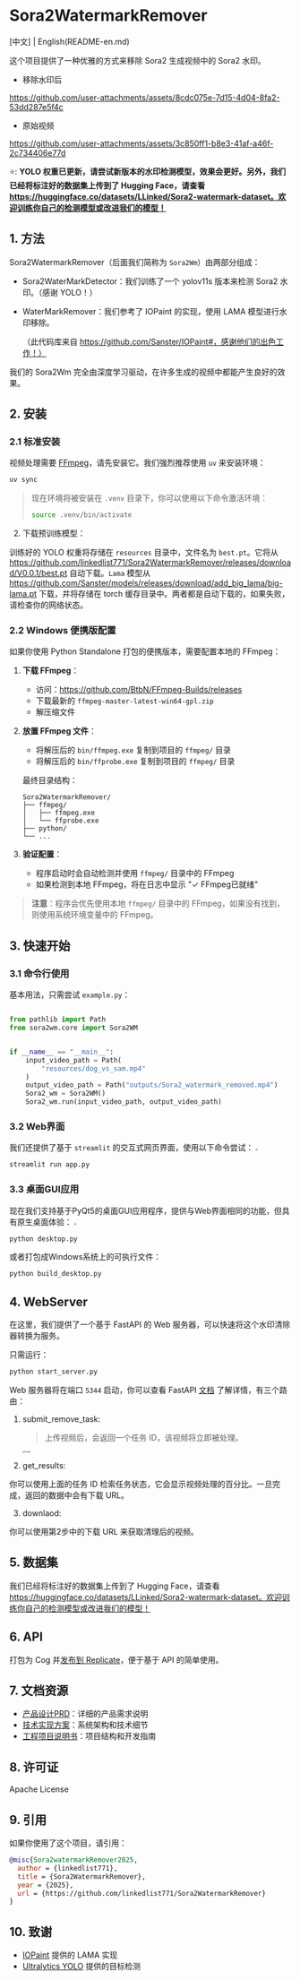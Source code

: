 # Sora2WatermarkRemover


[中文] | English(README-en.md)

这个项目提供了一种优雅的方式来移除 Sora2 生成视频中的 Sora2 水印。


- 移除水印后

https://github.com/user-attachments/assets/8cdc075e-7d15-4d04-8fa2-53dd287e5f4c

- 原始视频

https://github.com/user-attachments/assets/3c850ff1-b8e3-41af-a46f-2c734406e77d

⭐️: **YOLO 权重已更新，请尝试新版本的水印检测模型，效果会更好。另外，我们已经将标注好的数据集上传到了 Hugging Face，请查看 https://huggingface.co/datasets/LLinked/Sora2-watermark-dataset。欢迎训练你自己的检测模型或改进我们的模型！**

## 1. 方法

Sora2WatermarkRemover（后面我们简称为 `Sora2Wm`）由两部分组成：

- Sora2WaterMarkDetector：我们训练了一个 yolov11s 版本来检测 Sora2 水印。（感谢 YOLO！）

- WaterMarkRemover：我们参考了 IOPaint 的实现，使用 LAMA 模型进行水印移除。

  （此代码库来自 https://github.com/Sanster/IOPaint#，感谢他们的出色工作！）

我们的 Sora2Wm 完全由深度学习驱动，在许多生成的视频中都能产生良好的效果。

## 2. 安装

### 2.1 标准安装

视频处理需要 [FFmpeg](https://ffmpeg.org/)，请先安装它。我们强烈推荐使用 `uv` 来安装环境：

```bash
uv sync
```

> 现在环境将被安装在 `.venv` 目录下，你可以使用以下命令激活环境：
> 
> ```bash
> source .venv/bin/activate
> ```

2. 下载预训练模型：

训练好的 YOLO 权重将存储在 `resources` 目录中，文件名为 `best.pt`。它将从 https://github.com/linkedlist771/Sora2WatermarkRemover/releases/download/V0.0.1/best.pt 自动下载。`Lama` 模型从 https://github.com/Sanster/models/releases/download/add_big_lama/big-lama.pt 下载，并将存储在 torch 缓存目录中。两者都是自动下载的，如果失败，请检查你的网络状态。

### 2.2 Windows 便携版配置

如果你使用 Python Standalone 打包的便携版本，需要配置本地的 FFmpeg：

1. **下载 FFmpeg**：
   - 访问：https://github.com/BtbN/FFmpeg-Builds/releases
   - 下载最新的 `ffmpeg-master-latest-win64-gpl.zip`
   - 解压缩文件

2. **放置 FFmpeg 文件**：
   - 将解压后的 `bin/ffmpeg.exe` 复制到项目的 `ffmpeg/` 目录
   - 将解压后的 `bin/ffprobe.exe` 复制到项目的 `ffmpeg/` 目录
   
   最终目录结构：
   ```
   Sora2WatermarkRemover/
   ├── ffmpeg/
   │   ├── ffmpeg.exe
   │   └── ffprobe.exe
   ├── python/
   └── ...
   ```

3. **验证配置**：
   - 程序启动时会自动检测并使用 `ffmpeg/` 目录中的 FFmpeg
   - 如果检测到本地 FFmpeg，将在日志中显示 "✓ FFmpeg已就绪"

> **注意**：程序会优先使用本地 `ffmpeg/` 目录中的 FFmpeg，如果没有找到，则使用系统环境变量中的 FFmpeg。

## 3. 快速开始

### 3.1 命令行使用
基本用法，只需尝试 `example.py`：

```python

from pathlib import Path
from sora2wm.core import Sora2WM


if __name__ == "__main__":
    input_video_path = Path(
        "resources/dog_vs_sam.mp4"
    )
    output_video_path = Path("outputs/Sora2_watermark_removed.mp4")
    Sora2_wm = Sora2WM()
    Sora2_wm.run(input_video_path, output_video_path)

```

### 3.2 Web界面
我们还提供了基于 `streamlit` 的交互式网页界面，使用以下命令尝试：
<img src="resources/app.png" style="zoom: 25%;" />
```bash
streamlit run app.py
```

### 3.3 桌面GUI应用
现在我们支持基于PyQt5的桌面GUI应用程序，提供与Web界面相同的功能，但具有原生桌面体验：
<img src="resources/desktop.png" style="zoom: 25%;" />

```bash
python desktop.py
```

或者打包成Windows系统上的可执行文件：

```bash
python build_desktop.py
```


## 4. WebServer

在这里，我们提供了一个基于 FastAPI 的 Web 服务器，可以快速将这个水印清除器转换为服务。

只需运行：

```python
python start_server.py
```

Web 服务器将在端口 `5344` 启动，你可以查看 FastAPI [文档](http://localhost:5344/docs) 了解详情，有三个路由：

1. submit_remove_task:

   > 上传视频后，会返回一个任务 ID，该视频将立即被处理。

   <img src="resources/53abf3fd-11a9-4dd7-a348-34920775f8ad.png" alt="image" style="zoom: 25%;" />

2. get_results:

你可以使用上面的任务 ID 检索任务状态，它会显示视频处理的百分比。一旦完成，返回的数据中会有下载 URL。

3. downlaod:

你可以使用第2步中的下载 URL 来获取清理后的视频。

## 5. 数据集

我们已经将标注好的数据集上传到了 Hugging Face，请查看 https://huggingface.co/datasets/LLinked/Sora2-watermark-dataset。欢迎训练你自己的检测模型或改进我们的模型！

## 6. API

打包为 Cog 并[发布到 Replicate](https://replicate.com/uglyrobot/Sora2-watermark-remover)，便于基于 API 的简单使用。

## 7. 文档资源

- [产品设计PRD](产品设计PRD.md)：详细的产品需求说明
- [技术实现方案](技术实现方案.md)：系统架构和技术细节
- [工程项目说明书](工程项目说明书.md)：项目结构和开发指南

## 8. 许可证

Apache License


## 9. 引用

如果你使用了这个项目，请引用：

```bibtex
@misc{Sora2watermarkRemover2025,
  author = {linkedlist771},
  title = {Sora2WatermarkRemover},
  year = {2025},
  url = {https://github.com/linkedlist771/Sora2WatermarkRemover}
}
```

## 10. 致谢

- [IOPaint](https://github.com/Sanster/IOPaint) 提供的 LAMA 实现
- [Ultralytics YOLO](https://github.com/ultralytics/ultralytics) 提供的目标检测
